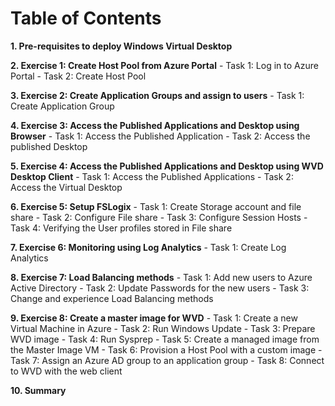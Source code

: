 # Table of Contents

**1. Pre-requisites to deploy Windows Virtual Desktop**

**2. Exercise 1: Create Host Pool from Azure Portal**
    - Task 1: Log in to Azure Portal
    - Task 2: Create Host Pool
    
**3. Exercise 2: Create Application Groups and assign to users**
    - Task 1: Create Application Group
    
**4. Exercise 3: Access the Published Applications and Desktop using Browser**
    - Task 1: Access the Published Application
    - Task 2: Access the published Desktop
    
**5. Exercise 4: Access the Published Applications and Desktop using WVD Desktop Client**
    - Task 1: Access the Published Applications
    - Task 2: Access the Virtual Desktop
    
**6. Exercise 5: Setup FSLogix**
    - Task 1: Create Storage account and file share
    - Task 2: Configure File share
    - Task 3: Configure Session Hosts
    - Task 4: Verifying the User profiles stored in File share
    
**7. Exercise 6: Monitoring using Log Analytics**
    - Task 1: Create Log Analytics
    
**8. Exercise 7: Load Balancing methods**
    - Task 1: Add new users to Azure Active Directory
    - Task 2: Update Passwords for the new users
    - Task 3: Change and experience Load Balancing methods
    
**9. Exercise 8: Create a master image for WVD**
    - Task 1: Create a new Virtual Machine in Azure
    - Task 2: Run Windows Update
    - Task 3: Prepare WVD image
    - Task 4: Run Sysprep
    - Task 5: Create a managed image from the Master Image VM
    - Task 6: Provision a Host Pool with a custom image
    - Task 7: Assign an Azure AD group to an application group
    - Task 8: Connect to WVD with the web client
    
**10. Summary**


